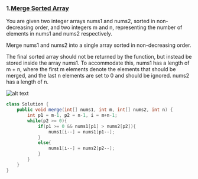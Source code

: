 ### 1.[Merge Sorted Array](https://leetcode.com/problems/merge-sorted-array/description/)

You are given two integer arrays nums1 and nums2, sorted in non-decreasing order, and two integers m and n, representing the number of elements in nums1 and nums2 respectively.

Merge nums1 and nums2 into a single array sorted in non-decreasing order.

The final sorted array should not be returned by the function, but instead be stored inside the array nums1. To accommodate this, nums1 has a length of m + n, where the first m elements denote the elements that should be merged, and the last n elements are set to 0 and should be ignored. nums2 has a length of n.

![alt text](Java_DSA/images/cs1.png)

```java
class Solution {
    public void merge(int[] nums1, int m, int[] nums2, int n) {
        int p1 = m-1, p2 = n-1, i = m+n-1;
        while(p2 >= 0){
            if(p1 >= 0 && nums1[p1] > nums2[p2]){
                nums1[i--] = nums1[p1--];
            }
            else{
                nums1[i--] = nums2[p2--];
            }
        }
    }
}
```
